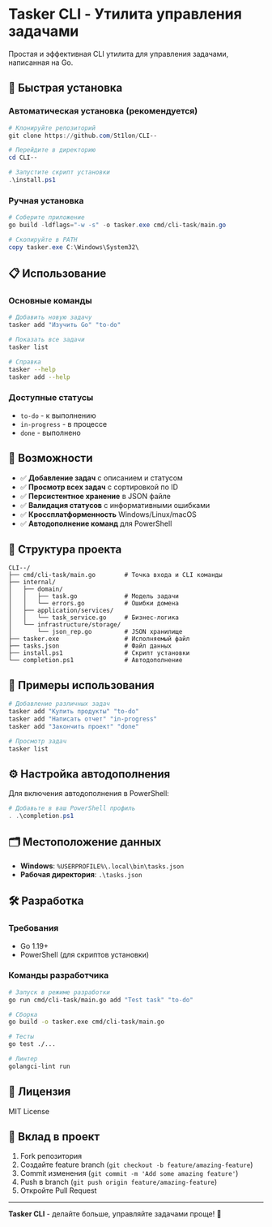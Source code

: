 # Tasker CLI - Утилита управления задачами

Простая и эффективная CLI утилита для управления задачами, написанная на Go.

## 🚀 Быстрая установка

### Автоматическая установка (рекомендуется)

```powershell
# Клонируйте репозиторий
git clone https://github.com/St1lon/CLI--

# Перейдите в директорию
cd CLI--

# Запустите скрипт установки
.\install.ps1
```

### Ручная установка

```powershell
# Соберите приложение
go build -ldflags="-w -s" -o tasker.exe cmd/cli-task/main.go

# Скопируйте в PATH
copy tasker.exe C:\Windows\System32\
```

## 📋 Использование

### Основные команды

```bash
# Добавить новую задачу
tasker add "Изучить Go" "to-do"

# Показать все задачи
tasker list

# Справка
tasker --help
tasker add --help
```

### Доступные статусы

- `to-do` - к выполнению
- `in-progress` - в процессе
- `done` - выполнено

## 🔧 Возможности

- ✅ **Добавление задач** с описанием и статусом
- ✅ **Просмотр всех задач** с сортировкой по ID
- ✅ **Персистентное хранение** в JSON файле
- ✅ **Валидация статусов** с информативными ошибками
- ✅ **Кроссплатформенность** Windows/Linux/macOS
- ✅ **Автодополнение команд** для PowerShell

## 📁 Структура проекта

```
CLI--/
├── cmd/cli-task/main.go        # Точка входа и CLI команды
├── internal/
│   ├── domain/
│   │   ├── task.go             # Модель задачи
│   │   └── errors.go           # Ошибки домена
│   ├── application/services/
│   │   └── task_service.go     # Бизнес-логика
│   └── infrastructure/storage/
│       └── json_rep.go         # JSON хранилище
├── tasker.exe                  # Исполняемый файл
├── tasks.json                  # Файл данных
├── install.ps1                 # Скрипт установки
└── completion.ps1              # Автодополнение
```

## 🎯 Примеры использования

```bash
# Добавление различных задач
tasker add "Купить продукты" "to-do"
tasker add "Написать отчет" "in-progress"
tasker add "Закончить проект" "done"

# Просмотр задач
tasker list
```

## ⚙️ Настройка автодополнения

Для включения автодополнения в PowerShell:

```powershell
# Добавьте в ваш PowerShell профиль
. .\completion.ps1
```

## 🗂️ Местоположение данных

- **Windows**: `%USERPROFILE%\.local\bin\tasks.json`
- **Рабочая директория**: `.\tasks.json`

## 🛠️ Разработка

### Требования

- Go 1.19+
- PowerShell (для скриптов установки)

### Команды разработчика

```bash
# Запуск в режиме разработки
go run cmd/cli-task/main.go add "Test task" "to-do"

# Сборка
go build -o tasker.exe cmd/cli-task/main.go

# Тесты
go test ./...

# Линтер
golangci-lint run
```

## 📄 Лицензия

MIT License

## 🤝 Вклад в проект

1. Fork репозитория
2. Создайте feature branch (`git checkout -b feature/amazing-feature`)
3. Commit изменения (`git commit -m 'Add some amazing feature'`)
4. Push в branch (`git push origin feature/amazing-feature`)
5. Откройте Pull Request

---

**Tasker CLI** - делайте больше, управляйте задачами проще! 🎯